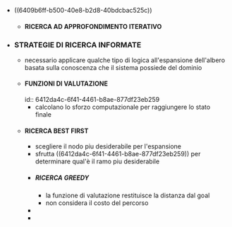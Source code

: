 - ((6409b6ff-b500-40e8-b2d8-40bdcbac525c))
	- #### RICERCA AD APPROFONDIMENTO ITERATIVO
- ### STRATEGIE DI RICERCA INFORMATE
	- necessario applicare qualche tipo di logica all'espansione dell'albero basata sulla conoscenza che il sistema possiede del dominio
	- #### FUNZIONI DI VALUTAZIONE
	  id:: 6412da4c-6f41-4461-b8ae-877df23eb259
		- calcolano lo sforzo computazionale per raggiungere lo stato finale
	- #### RICERCA BEST FIRST
		- scegliere il nodo piu desiderabile per l'espansione
		- sfrutta ((6412da4c-6f41-4461-b8ae-877df23eb259)) per determinare qual'è il ramo piu desiderabile
		- ##### RICERCA GREEDY
			- la funzione di valutazione restituisce la distanza dal goal
			- non considera il costo del percorso
		-
		-